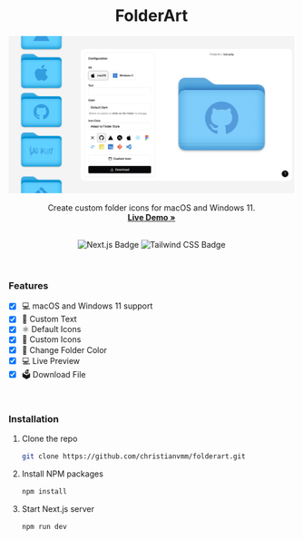 <h1 align="center">FolderArt</h1>

![FolderArt cover](public/cover.png) <br />

<div align="center">

<p align="center">
    Create custom folder icons for macOS and Windows 11.
    <br />
    <a href="https://folderart.christianvm.dev"><strong>Live Demo »</strong></a>
    <br />
    <br />
</p>

![Next.js Badge](https://img.shields.io/badge/Next.js-000000?logo=next.js&logoColor=fff&style=flat)
![Tailwind CSS Badge](https://img.shields.io/badge/Tailwind%20CSS-06B6D4?logo=tailwindcss&logoColor=fff&style=flat)
</div>

<br />

### Features

- [x] 💻 macOS and Windows 11 support
- [x] 💬 Custom Text
- [x] ⚛️ Default Icons
- [x] 📁 Custom Icons
- [x] 🎨 Change Folder Color
- [x] 💻 Live Preview
- [x] 🗳️ Download File

<br />

### Installation
1. Clone the repo

   ```sh
   git clone https://github.com/christianvmm/folderart.git
   ```

2. Install NPM packages

   ```sh
   npm install
   ```

3. Start Next.js server
   ```sh
   npm run dev
   ```
